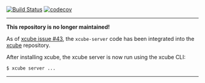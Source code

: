 [![Build Status](https://travis-ci.com/dcs4cop/xcube-server.svg?branch=master)](https://travis-ci.com/dcs4cop/xcube-server)
[![codecov](https://codecov.io/gh/dcs4cop/xcube-server/branch/master/graph/badge.svg)](https://codecov.io/gh/dcs4cop/xcube-server)

---

**This repository is no longer maintained!** 

As of [xcube issue #43](https://github.com/dcs4cop/xcube/issues/43), 
the `xcube-server` code has been integrated into the [xcube](https://github.com/dcs4cop/xcube) repository.
 
After installing xcube, the xcube server is now run using the xcube CLI:

    $ xcube server ...

---
